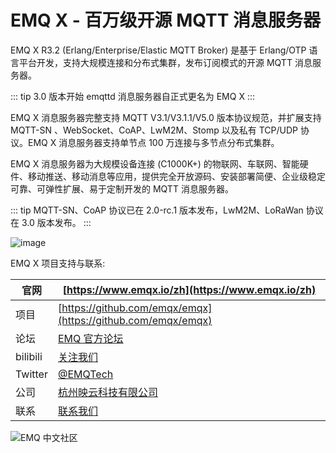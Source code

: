 # EMQ X - 百万级开源 MQTT 消息服务器

EMQ X R3.2 (Erlang/Enterprise/Elastic MQTT Broker) 是基于 Erlang/OTP 语言平台开发，支持大规模连接和分布式集群，发布订阅模式的开源 MQTT 消息服务器。

::: tip
3.0 版本开始 emqttd 消息服务器自正式更名为 EMQ X
:::

EMQ X 消息服务器完整支持 MQTT V3.1/V3.1.1/V5.0 版本协议规范，并扩展支持 MQTT-SN 、WebSocket、CoAP、LwM2M、Stomp 以及私有 TCP/UDP 协议。EMQ X 消息服务器支持单节点 100 万连接与多节点分布式集群。

EMQ X 消息服务器为大规模设备连接 (C1000K+) 的物联网、车联网、智能硬件、移动推送、移动消息等应用，提供完全开放源码、安装部署简便、企业级稳定可靠、可弹性扩展、易于定制开发的 MQTT 消息服务器。

::: tip
MQTT-SN、CoAP 协议已在 2.0-rc.1 版本发布，LwM2M、LoRaWan 协议在 3.0 版本发布。
:::

![image](./_static/images/emqtt.png)



EMQ X 项目支持与联系:

| 官网     | [https://www.emqx.io/zh](https://www.emqx.io/zh)             |
| -------- | ------------------------------------------------------------ |
| 项目     | [https://github.com/emqx/emqx](https://github.com/emqx/emqx) |
| 论坛     | [EMQ 官方论坛](https://askemq.com/c/emqx/5)                  |
| bilibili | [关注我们](https://space.bilibili.com/522222081)             |
| Twitter  | [@EMQTech](https://twitter.com/EMQTech)                      |
| 公司     | [杭州映云科技有限公司](https://www.emqx.com/zh/about)        |
| 联系     | [联系我们](https://www.emqx.com/zh/contact)                  |

![EMQ 中文社区](https://assets.emqx.com/images/bd306cac54ff7d20cf7e1ff9b39c639a.png?imageMogr2/thumbnail/200x)
